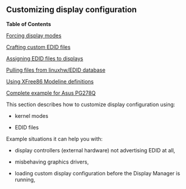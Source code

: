 ## Customizing display configuration

**Table of Contents**

[Forcing display modes](#module-hardware-display-modes)

[Crafting custom EDID files](#module-hardware-display-edid-custom)

[Assigning EDID files to displays](#module-hardware-display-edid-assign)

[Pulling files from linuxhw/EDID database](#module-hardware-display-edid-linuxhw)

[Using XFree86 Modeline definitions](#module-hardware-display-edid-modelines)

[Complete example for Asus PG278Q](#module-hardware-display-pg278q)

This section describes how to customize display configuration using:

- kernel modes

- EDID files

Example situations it can help you with:

- display controllers (external hardware) not advertising EDID at all,

- misbehaving graphics drivers,

- loading custom display configuration before the Display Manager is running,
